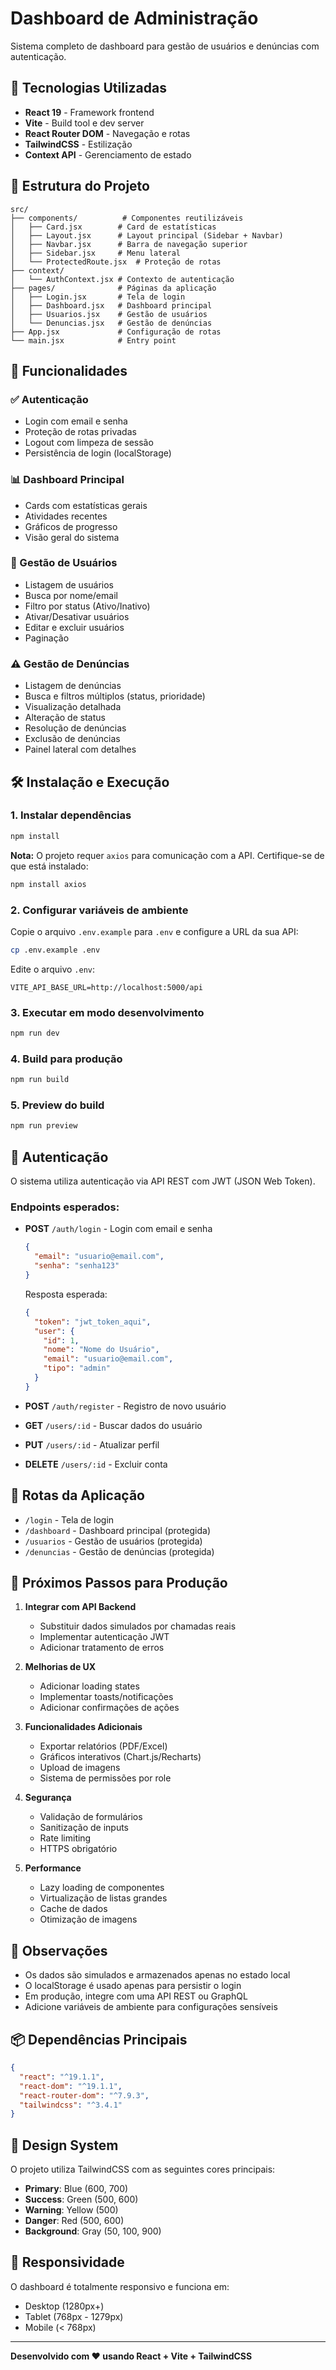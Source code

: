 # Dashboard de Administração

Sistema completo de dashboard para gestão de usuários e denúncias com autenticação.

## 🚀 Tecnologias Utilizadas

- **React 19** - Framework frontend
- **Vite** - Build tool e dev server
- **React Router DOM** - Navegação e rotas
- **TailwindCSS** - Estilização
- **Context API** - Gerenciamento de estado

## 📁 Estrutura do Projeto

```
src/
├── components/          # Componentes reutilizáveis
│   ├── Card.jsx        # Card de estatísticas
│   ├── Layout.jsx      # Layout principal (Sidebar + Navbar)
│   ├── Navbar.jsx      # Barra de navegação superior
│   ├── Sidebar.jsx     # Menu lateral
│   └── ProtectedRoute.jsx  # Proteção de rotas
├── context/
│   └── AuthContext.jsx # Contexto de autenticação
├── pages/              # Páginas da aplicação
│   ├── Login.jsx       # Tela de login
│   ├── Dashboard.jsx   # Dashboard principal
│   ├── Usuarios.jsx    # Gestão de usuários
│   └── Denuncias.jsx   # Gestão de denúncias
├── App.jsx             # Configuração de rotas
└── main.jsx            # Entry point
```

## 🎯 Funcionalidades

### ✅ Autenticação
- Login com email e senha
- Proteção de rotas privadas
- Logout com limpeza de sessão
- Persistência de login (localStorage)

### 📊 Dashboard Principal
- Cards com estatísticas gerais
- Atividades recentes
- Gráficos de progresso
- Visão geral do sistema

### 👥 Gestão de Usuários
- Listagem de usuários
- Busca por nome/email
- Filtro por status (Ativo/Inativo)
- Ativar/Desativar usuários
- Editar e excluir usuários
- Paginação

### ⚠️ Gestão de Denúncias
- Listagem de denúncias
- Busca e filtros múltiplos (status, prioridade)
- Visualização detalhada
- Alteração de status
- Resolução de denúncias
- Exclusão de denúncias
- Painel lateral com detalhes

## 🛠️ Instalação e Execução

### 1. Instalar dependências
```bash
npm install
```

**Nota:** O projeto requer `axios` para comunicação com a API. Certifique-se de que está instalado:
```bash
npm install axios
```

### 2. Configurar variáveis de ambiente
Copie o arquivo `.env.example` para `.env` e configure a URL da sua API:
```bash
cp .env.example .env
```

Edite o arquivo `.env`:
```env
VITE_API_BASE_URL=http://localhost:5000/api
```

### 3. Executar em modo desenvolvimento
```bash
npm run dev
```

### 4. Build para produção
```bash
npm run build
```

### 5. Preview do build
```bash
npm run preview
```

## 🔐 Autenticação

O sistema utiliza autenticação via API REST com JWT (JSON Web Token).

### Endpoints esperados:
- **POST** `/auth/login` - Login com email e senha
  ```json
  {
    "email": "usuario@email.com",
    "senha": "senha123"
  }
  ```
  Resposta esperada:
  ```json
  {
    "token": "jwt_token_aqui",
    "user": {
      "id": 1,
      "nome": "Nome do Usuário",
      "email": "usuario@email.com",
      "tipo": "admin"
    }
  }
  ```

- **POST** `/auth/register` - Registro de novo usuário
- **GET** `/users/:id` - Buscar dados do usuário
- **PUT** `/users/:id` - Atualizar perfil
- **DELETE** `/users/:id` - Excluir conta

## 🎨 Rotas da Aplicação

- `/login` - Tela de login
- `/dashboard` - Dashboard principal (protegida)
- `/usuarios` - Gestão de usuários (protegida)
- `/denuncias` - Gestão de denúncias (protegida)

## 📝 Próximos Passos para Produção

1. **Integrar com API Backend**
   - Substituir dados simulados por chamadas reais
   - Implementar autenticação JWT
   - Adicionar tratamento de erros

2. **Melhorias de UX**
   - Adicionar loading states
   - Implementar toasts/notificações
   - Adicionar confirmações de ações

3. **Funcionalidades Adicionais**
   - Exportar relatórios (PDF/Excel)
   - Gráficos interativos (Chart.js/Recharts)
   - Upload de imagens
   - Sistema de permissões por role

4. **Segurança**
   - Validação de formulários
   - Sanitização de inputs
   - Rate limiting
   - HTTPS obrigatório

5. **Performance**
   - Lazy loading de componentes
   - Virtualização de listas grandes
   - Cache de dados
   - Otimização de imagens

## 🐛 Observações

- Os dados são simulados e armazenados apenas no estado local
- O localStorage é usado apenas para persistir o login
- Em produção, integre com uma API REST ou GraphQL
- Adicione variáveis de ambiente para configurações sensíveis

## 📦 Dependências Principais

```json
{
  "react": "^19.1.1",
  "react-dom": "^19.1.1",
  "react-router-dom": "^7.9.3",
  "tailwindcss": "^3.4.1"
}
```

## 🎯 Design System

O projeto utiliza TailwindCSS com as seguintes cores principais:
- **Primary**: Blue (600, 700)
- **Success**: Green (500, 600)
- **Warning**: Yellow (500)
- **Danger**: Red (500, 600)
- **Background**: Gray (50, 100, 900)

## 📱 Responsividade

O dashboard é totalmente responsivo e funciona em:
- Desktop (1280px+)
- Tablet (768px - 1279px)
- Mobile (< 768px)

---

**Desenvolvido com ❤️ usando React + Vite + TailwindCSS**
